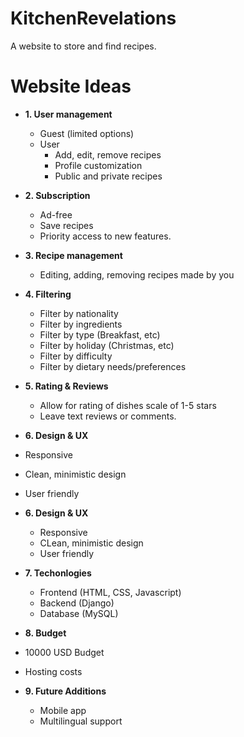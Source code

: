 # KitchenRevelations
A website to store and find recipes.

# Website Ideas
- **1. User management**
  - Guest (limited options) 
  - User
    - Add, edit, remove recipes
    - Profile customization
    - Public and private recipes

- **2. Subscription**
  - Ad-free
  - Save recipes
  - Priority access to new features.

- **3. Recipe management**
  - Editing, adding, removing recipes made by you

- **4. Filtering**
  - Filter by nationality
  - Filter by ingredients
  - Filter by type (Breakfast, etc)
  - Filter by holiday (Christmas, etc)
  - Filter by difficulty
  - Filter by dietary needs/preferences

- **5. Rating & Reviews**
  - Allow for rating of dishes scale of 1-5 stars
  - Leave text reviews or comments.

 - **6. Design & UX**
  - Responsive
  - Clean, minimistic design
  - User friendly

- **6. Design & UX**
  - Responsive
  - CLean, minimistic design
  - User friendly

- **7. Techonlogies**
  - Frontend (HTML, CSS, Javascript)
  - Backend (Django)
  - Database (MySQL)

 - **8. Budget**
  - 10000 USD Budget
  - Hosting costs

- **9. Future Additions**
  - Mobile app
  - Multilingual support


